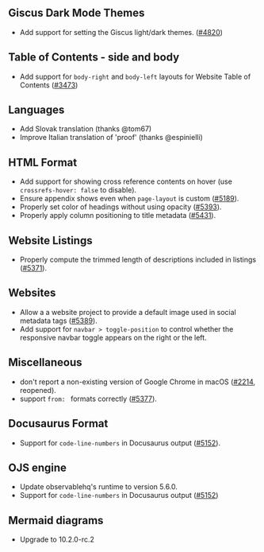 ## Giscus Dark Mode Themes

- Add support for setting the Giscus light/dark themes. ([#4820](https://github.com/quarto-dev/quarto-cli/issues/4820))

## Table of Contents - side and body
- Add support for `body-right` and `body-left` layouts for Website Table of Contents ([#3473](https://github.com/quarto-dev/quarto-cli/issues/3473))

## Languages

- Add Slovak translation (thanks @tom67)
- Improve Italian translation of 'proof' (thanks @espinielli)

## HTML Format

- Add support for showing cross reference contents on hover (use `crossrefs-hover: false` to disable).
- Ensure appendix shows even when `page-layout` is custom ([#5189](https://github.com/quarto-dev/quarto-cli/issues/5189)).
- Properly set color of headings without using opacity ([#5393](https://github.com/quarto-dev/quarto-cli/issues/5393)).
- Properly apply column positioning to title metadata ([#5431](https://github.com/quarto-dev/quarto-cli/issues/5431)).

## Website Listings

- Properly compute the trimmed length of descriptions included in listings ([#5371](https://github.com/quarto-dev/quarto-cli/issues/5371)).

## Websites

- Allow a a website project to provide a default image used in social metadata tags ([#5389](https://github.com/quarto-dev/quarto-cli/issues/5389)).
- Add support for `navbar > toggle-position` to control whether the responsive navbar toggle appears on the right or the left.

## Miscellaneous

- don't report a non-existing version of Google Chrome in macOS ([#2214](https://github.com/quarto-dev/quarto-cli/issues/2214), reopened).
- support `from: ` formats correctly ([#5377](https://github.com/quarto-dev/quarto-cli/issues/5377)).

## Docusaurus Format

- Support for `code-line-numbers` in Docusaurus output ([#5152](https://github.com/quarto-dev/quarto-cli/issues/5152)).

## OJS engine

- Update observablehq's runtime to version 5.6.0.
- Support for `code-line-numbers` in Docusaurus output ([#5152](https://github.com/quarto-dev/quarto-cli/issues/5152))

## Mermaid diagrams

- Upgrade to 10.2.0-rc.2
